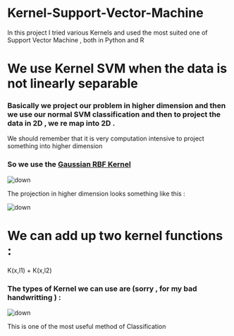 # Kernel-Support-Vector-Machine
In this project I tried various Kernels and used the most suited one of Support Vector Machine , both in Python and R

# We use Kernel SVM when the data is not linearly separable 
### Basically we project our problem in higher dimension and then we use our normal SVM classification and then to project the data in 2D , we re map into 2D .

We should remember that it is very computation intensive to project something into higher dimension 

### So we use the [Gaussian RBF Kernel](http://openclassroom.stanford.edu/MainFolder/DocumentPage.php?course=MachineLearning&doc=exercises/ex8/ex8.html)

![down](http://image.ibb.co/iXy3Ww/RBF_KERNEL.png)

The projection in higher dimension looks something like this :

![down](http://www.cs.toronto.edu/~duvenaud/cookbook/multidimensional_kernels/Sqaured-exp%20kernel%20in%202d.png)

# We can add up two kernel functions :

K(x,l1) + K(x,l2)


### The types of Kernel we can use are (sorry , for my bad handwritting ) :

![down](https://scontent.fccu3-1.fna.fbcdn.net/v/t1.0-9/26992744_185113902235823_8631901595683109275_n.jpg?oh=92858bf69c230770b8f900264686ccec&oe=5AE255E9)

This is one of the most useful method of Classification
